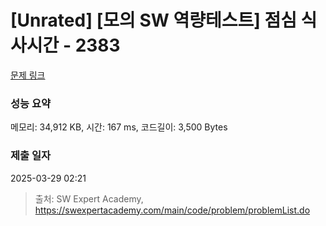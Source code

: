 # [Unrated] [모의 SW 역량테스트] 점심 식사시간 - 2383 

[문제 링크](https://swexpertacademy.com/main/code/problem/problemDetail.do?contestProbId=AV5-BEE6AK0DFAVl) 

### 성능 요약

메모리: 34,912 KB, 시간: 167 ms, 코드길이: 3,500 Bytes

### 제출 일자

2025-03-29 02:21



> 출처: SW Expert Academy, https://swexpertacademy.com/main/code/problem/problemList.do